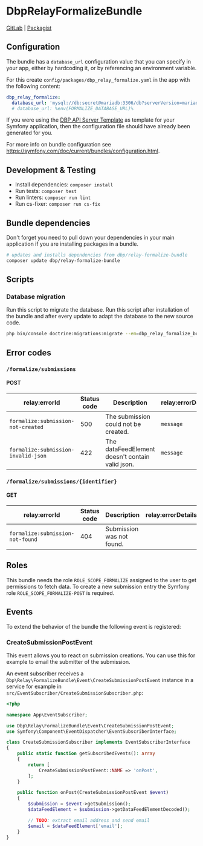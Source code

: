 # DbpRelayFormalizeBundle

[GitLab](https://gitlab.tugraz.at/dbp/formalize/dbp-relay-formalize-bundle) | [Packagist](https://packagist.org/packages/dbp/relay-formalize-bundle)

## Configuration

The bundle has a `database_url` configuration value that you can specify in your
app, either by hardcoding it, or by referencing an environment variable.

For this create `config/packages/dbp_relay_formalize.yaml` in the app with the following
content:

```yaml
dbp_relay_formalize:
  database_url: 'mysql://db:secret@mariadb:3306/db?serverVersion=mariadb-10.3.30'
  # database_url: %env(FORMALIZE_DATABASE_URL)%
```

If you were using the [DBP API Server Template](https://gitlab.tugraz.at/dbp/relay/dbp-relay-server-template)
as template for your Symfony application, then the configuration file should have already been generated for you.

For more info on bundle configuration see <https://symfony.com/doc/current/bundles/configuration.html>.

## Development & Testing

* Install dependencies: `composer install`
* Run tests: `composer test`
* Run linters: `composer run lint`
* Run cs-fixer: `composer run cs-fix`

## Bundle dependencies

Don't forget you need to pull down your dependencies in your main application if you are installing packages in a bundle.

```bash
# updates and installs dependencies from dbp/relay-formalize-bundle
composer update dbp/relay-formalize-bundle
```

## Scripts

### Database migration

Run this script to migrate the database. Run this script after installation of the bundle and
after every update to adapt the database to the new source code.

```bash
php bin/console doctrine:migrations:migrate --em=dbp_relay_formalize_bundle
```

## Error codes

### `/formalize/submissions`

#### POST

| relay:errorId                       | Status code | Description                                     | relay:errorDetails | Example                          |
|-------------------------------------|-------------|-------------------------------------------------| ------------------ |----------------------------------|
| `formalize:submission-not-created`  | 500         | The submission could not be created.            | `message`          | `['message' => 'Error message']` |
| `formalize:submission-invalid-json` | 422         | The dataFeedElement doesn't contain valid json. | `message`          |                                  |

### `/formalize/submissions/{identifier}`

#### GET

| relay:errorId                    | Status code | Description               | relay:errorDetails | Example |
| -------------------------------- | ----------- | ------------------------- | ------------------ | ------- |
| `formalize:submission-not-found` | 404         | Submission was not found. |                    |         |

## Roles

This bundle needs the role `ROLE_SCOPE_FORMALIZE` assigned to the user to get permissions to fetch data.
To create a new submission entry the Symfony role `ROLE_SCOPE_FORMALIZE-POST` is required.

## Events

To extend the behavior of the bundle the following event is registered:

### CreateSubmissionPostEvent

This event allows you to react on submission creations.
You can use this for example to email the submitter of the submission.

An event subscriber receives a `Dbp\Relay\FormalizeBundle\Event\CreateSubmissionPostEvent` instance
in a service for example in `src/EventSubscriber/CreateSubmissionSubscriber.php`:

```php
<?php

namespace App\EventSubscriber;

use Dbp\Relay\FormalizeBundle\Event\CreateSubmissionPostEvent;
use Symfony\Component\EventDispatcher\EventSubscriberInterface;

class CreateSubmissionSubscriber implements EventSubscriberInterface
{
    public static function getSubscribedEvents(): array
    {
        return [
            CreateSubmissionPostEvent::NAME => 'onPost',
        ];
    }

    public function onPost(CreateSubmissionPostEvent $event)
    {
        $submission = $event->getSubmission();
        $dataFeedElement = $submission->getDataFeedElementDecoded();

        // TODO: extract email address and send email
        $email = $dataFeedElement['email'];
    }
}
```
